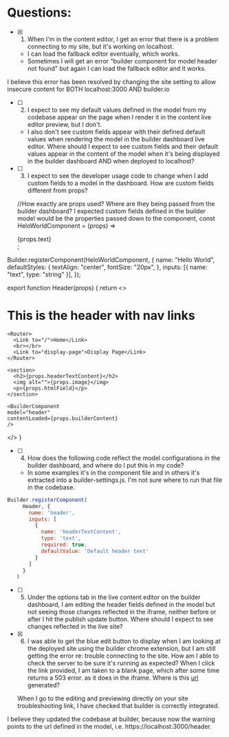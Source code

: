 # Questions:

- [x] 1. When I'm in the content editor, I get an error that there is a problem connecting to my site, but it's working on localhost.  
  - I can load the fallback editor eventually, which works.
  - Sometimes I will get an error "builder component for model header not found" but again I can load the fallback editor and it works.

I believe this error has been resolved by changing the site setting to allow insecure content for BOTH localhost:3000 AND builder.io

- [ ] 2. I expect to see my default values defined in the model from my codebase appear on the page when I render it in the content live editor preview, but I don't.
  - I also don't see custom fields appear with their defined default values when rendering the model in the builder dashboard live editor.  Where should I expect to see custom fields and their default values appear in the content of the model when it's being displayed in the builder dashboard AND when deployed to localhost?

- [ ] 3. I expect to see the developer usage code to change when I add custom fields to a model in the dashboard.  How are custom fields different from props?  

    //How exactly are props used?  Where are they being passed from the builder dashboard?  I expected custom fields defined in the builder model would be the properties passed down to the component, 
const HeloWorldComponent = (props) => <div>{props.text}</div>;

Builder.registerComponent(HeloWorldComponent, {
  name: "Hello World",
  defaultStyles: {
    textAlign: "center",
    fontSize: "20px",
  },
  inputs: [{ name: "text", type: "string" }],
});

export function Header(props) {
return <>
    <h1>This is the header with nav links</h1>

    <Router>
      <Link to="/">Home</Link>
      <br></br>
      <Link to="display-page">Display Page</Link>
    </Router>

    <section>
      <h2>{props.headerTextContent}</h2>
      <img alt="">{props.image}</img>
      <p>{props.htmlField}</p>
    </section>

    <BuilderComponent
    model="header"
    contentLoaded={props.builderContent}
    />
  </>
}
  

- [ ] 4. How does the following code reflect the model configurations in the builder dashboard, and where do I put this in my code? 
   - In some examples it's in the component file and in others it's extracted into a builder-settings.js.  I'm not sure where to run that file in the codebase. 

```js
Builder.registerComponent(
     Header, {
       name: 'header',
       inputs: [
         { 
           name: 'headerTextContent', 
           type: 'text',
           required: true,
           defaultValue: 'Default header text' 
         }
       ]
     }
   )
   ```

- [ ] 5. Under the options tab in the live content editor on the builder dashboard, I am editing the header fields defined in the model but not seeing those changes reflected in the iframe, neither before or after I hit the publish update button.  Where should I expect to see changes reflected in the live site?

- [x] 6. I was able to get the blue edit button to display when I am looking at the deployed site using the builder chrome extension, but I am still getting the error re: trouble connecting to the site.  How am I able to check the server to be sure it's running as expected?  When I click the link provided, I am taken to a blank page, which after some time returns a 503 error. as it does in the iframe.  Where is this [url](https://localhost___3000.preview.builder.codes/header/editing) generated?

  When I go to the editing and previewing directly on your site troubleshooting link, I have checked that builder is correctly integrated.

I believe they updated the codebase at builder, because now the warning points to the url defined in the model, i.e. https://localhost:3000/header. 
